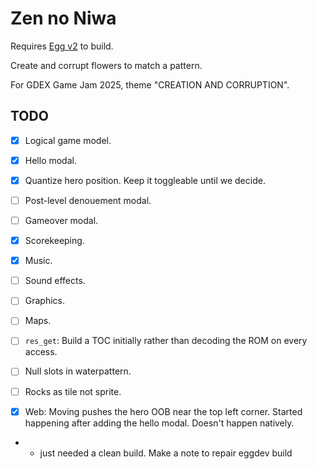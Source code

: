 # Zen no Niwa

Requires [Egg v2](https://github.com/aksommerville/egg2) to build.

Create and corrupt flowers to match a pattern.

For GDEX Game Jam 2025, theme "CREATION AND CORRUPTION".

## TODO

 - [x] Logical game model.
 - [x] Hello modal.
 - [x] Quantize hero position. Keep it toggleable until we decide.
 - [ ] Post-level denouement modal.
 - [ ] Gameover modal.
 - [x] Scorekeeping.
 - [x] Music.
 - [ ] Sound effects.
 - [ ] Graphics.
 - [ ] Maps.
 - [ ] `res_get`: Build a TOC initially rather than decoding the ROM on every access.
 - [ ] Null slots in waterpattern.
 - [ ] Rocks as tile not sprite.
 
 - [x] Web: Moving pushes the hero OOB near the top left corner. Started happening after adding the hello modal. Doesn't happen natively.
 - - just needed a clean build. Make a note to repair eggdev build
